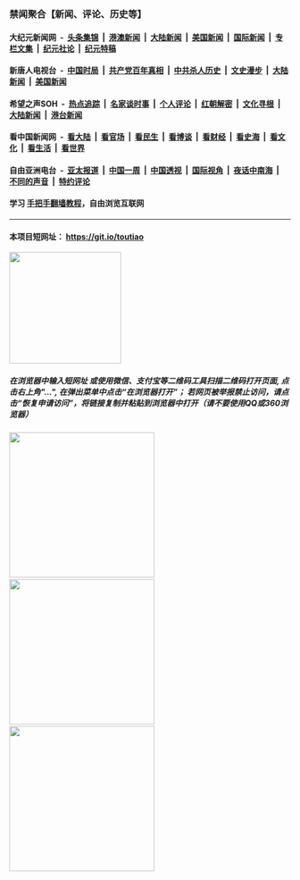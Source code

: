 ### 禁闻聚合【新闻、评论、历史等】

#### 大纪元新闻网 &nbsp;-&nbsp; [头条集锦](indexes/E头条集锦.md?t=02281402) &nbsp;|&nbsp; [港澳新闻](indexes/E港澳新闻.md?t=02281402)  &nbsp;|&nbsp; [大陆新闻](indexes/E大陆新闻.md?t=02281402) &nbsp;|&nbsp; [美国新闻](indexes/E美国新闻.md?t=02281402) &nbsp;|&nbsp; [国际新闻](indexes/E国际新闻.md?t=02281402) &nbsp;|&nbsp; [专栏文集](indexes/E专栏文集.md?t=02281402) &nbsp;|&nbsp; [纪元社论](indexes/E纪元社论.md?t=02281402) &nbsp;|&nbsp; [纪元特稿](indexes/E纪元特稿.md?t=02281402) 

#### 新唐人电视台 &nbsp;-&nbsp; [中国时局](indexes/N中国时局.md?t=02281402) &nbsp;|&nbsp; [共产党百年真相](indexes/N共产党百年真相.md?t=02281402) &nbsp;|&nbsp; [中共杀人历史](indexes/N中共杀人历史.md?t=02281402) &nbsp;|&nbsp; [文史漫步](indexes/N文史漫步.md?t=02281402) &nbsp;|&nbsp; [大陆新闻](indexes/N大陆新闻.md?t=02281402) &nbsp;|&nbsp; [美国新闻](indexes/N美国新闻.md?t=02281402)

#### 希望之声SOH &nbsp;-&nbsp; [热点追踪](indexes/H热点追踪.md?t=02281402) &nbsp;|&nbsp; [名家谈时事](indexes/H名家谈时事.md?t=02281402) &nbsp;|&nbsp; [个人评论](indexes/H个人评论.md?t=02281402)  &nbsp;|&nbsp; [红朝解密](indexes/H红朝解密.md?t=02281402) &nbsp;|&nbsp; [文化寻根](indexes/H文化寻根.md?t=02281402) &nbsp;|&nbsp; [大陆新闻](indexes/H大陆新闻.md?t=02281402) &nbsp;|&nbsp; [港台新闻](indexes/H港台新闻.md?t=02281402)

#### 看中国新闻网 &nbsp;-&nbsp; [看大陆](indexes/S看大陆.md?t=02281402) &nbsp;|&nbsp; [看官场](indexes/S看官场.md?t=02281402) &nbsp;|&nbsp; [看民生](indexes/S看民生.md?t=02281402)  &nbsp;|&nbsp; [看博谈](indexes/S看博谈.md?t=02281402) &nbsp;|&nbsp; [看财经](indexes/S看财经.md?t=02281402) &nbsp;|&nbsp; [看史海](indexes/S看史海.md?t=02281402) &nbsp;|&nbsp; [看文化](indexes/S看文化.md?t=02281402) &nbsp;|&nbsp; [看生活](indexes/S看生活.md?t=02281402) &nbsp;|&nbsp; [看世界](indexes/S看世界.md?t=02281402)

#### 自由亚洲电台 &nbsp;-&nbsp; [亚太报道](indexes/R亚太报道.md?t=02281402) &nbsp;|&nbsp; [中国一周](indexes/R中国一周.md?t=02281402) &nbsp;|&nbsp; [中国透视](indexes/R中国透视.md?t=02281402)  &nbsp;|&nbsp; [国际视角](indexes/R国际视角.md?t=02281402) &nbsp;|&nbsp; [夜话中南海](indexes/R夜话中南海.md?t=02281402) &nbsp;|&nbsp; [不同的声音](indexes/R不同的声音.md?t=02281402) &nbsp;|&nbsp; [特约评论](indexes/R特约评论.md?t=02281402)

#### 学习 [手把手翻墙教程](https://github.com/gfw-breaker/guides/wiki)，自由浏览互联网

----

#### 本项目短网址： https://git.io/toutiao
<img src="https://raw.githubusercontent.com/gfw-breaker/banned-news/master/scripts/img/qr.png" width="200px"/>  

##### 在浏览器中输入短网址 或使用微信、支付宝等二维码工具扫描二维码打开页面, 点击右上角"...", 在弹出菜单中点击“在浏览器打开”； 若网页被举报禁止访问，请点击“恢复申请访问”，将链接复制并粘贴到浏览器中打开（请不要使用QQ或360浏览器）

<img src="https://raw.githubusercontent.com/gfw-breaker/banned-news/master/scripts/img/1.png" width="260px"/> &nbsp; <img src="https://raw.githubusercontent.com/gfw-breaker/banned-news/master/scripts/img/2.png" width="260px"/> &nbsp; <img src="https://raw.githubusercontent.com/gfw-breaker/banned-news/master/scripts/img/3.png" width="260px"/>

